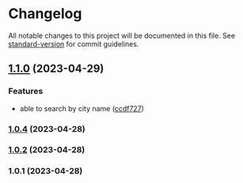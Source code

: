 # Changelog

All notable changes to this project will be documented in this file. See [standard-version](https://github.com/conventional-changelog/standard-version) for commit guidelines.

## [1.1.0](https://github.com/adityamr15/bmkg-weather/compare/v1.0.4...v1.1.0) (2023-04-29)


### Features

* able to search by city name ([ccdf727](https://github.com/adityamr15/bmkg-weather/commit/ccdf7277d3331e772036e5bcfc18b8f91de82a7a))

### [1.0.4](https://github.com/adityamr15/bmkg-weather/compare/v1.0.2...v1.0.4) (2023-04-28)

### [1.0.2](https://github.com/adityamr15/bmkg-weather/compare/v1.0.1...v1.0.2) (2023-04-28)

### 1.0.1 (2023-04-28)
